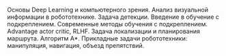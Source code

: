 Основы Deep Learning и компьютерного зрения.
Анализ визуальной информации в робототехнике. Задача детекции.
Введение в обучение с подкреплением.
Современные методы обучения с подкреплением. Advantage actor critic, RLHF.
Задача локализации и планирования маршрута. Алгоритм A*.
Прикладные задачи робототехники: манипуляция, навигация, объезд препятствий.

